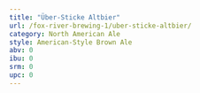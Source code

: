 ```yaml
---
title: "Über-Sticke Altbier"
url: /fox-river-brewing-1/uber-sticke-altbier/
category: North American Ale
style: American-Style Brown Ale
abv: 0
ibu: 0
srm: 0
upc: 0
---
```


